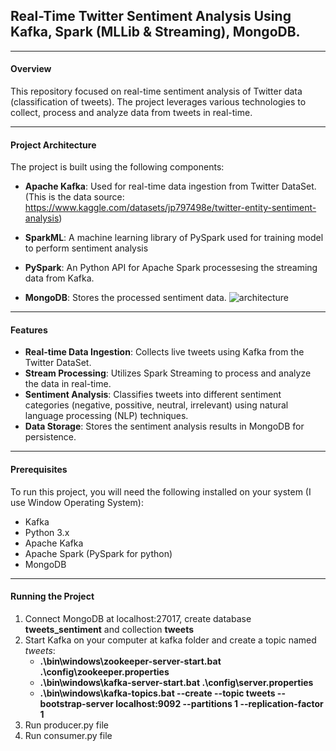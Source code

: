 ## Real-Time Twitter Sentiment Analysis Using Kafka, Spark (MLLib & Streaming), MongoDB.
---

#### Overview

This repository focused on real-time sentiment analysis of Twitter data (classification of tweets). The project leverages various technologies to collect, process and analyze data from tweets in real-time.

---
#### Project Architecture
The project is built using the following components:

- **Apache Kafka**: Used for real-time data ingestion from Twitter DataSet. (This is the data source: <a>https://www.kaggle.com/datasets/jp797498e/twitter-entity-sentiment-analysis</a>)

- **SparkML**: A machine learning library of PySpark used for training model to perform sentiment analysis

- **PySpark**: An Python API for Apache Spark processesing the streaming data from Kafka.

- **MongoDB**: Stores the processed sentiment data.
![architecture](/images/Architecture.png)
---

#### Features
- **Real-time Data Ingestion**: Collects live tweets using Kafka from the Twitter DataSet.
- **Stream Processing**: Utilizes Spark Streaming to process and analyze the data in real-time.
- **Sentiment Analysis**: Classifies tweets into different sentiment categories (negative, possitive, neutral, irrelevant) using natural language processing (NLP) techniques.
- **Data Storage**: Stores the sentiment analysis results in MongoDB for persistence.
---

#### Prerequisites
To run this project, you will need the following installed on your system (I use Window Operating System):

- Kafka
- Python 3.x 
- Apache Kafka
- Apache Spark (PySpark for python)
- MongoDB
---

#### Running the Project
1. Connect MongoDB at localhost:27017, create database **tweets_sentiment** and collection **tweets**
2. Start Kafka on your computer at kafka folder and create a topic named *tweets*:
   - **.\bin\windows\zookeeper-server-start.bat .\config\zookeeper.properties**
   - **.\bin\windows\kafka-server-start.bat .\config\server.properties**
   - **.\bin\windows\kafka-topics.bat --create --topic tweets --bootstrap-server localhost:9092 --partitions 1 --replication-factor 1**
3. Run producer.py file
4. Run consumer.py file

